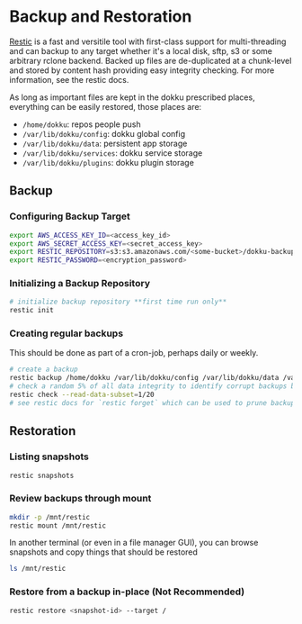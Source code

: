 # Backup and Restoration

[Restic](https://restic.net/) is a fast and versitile tool with first-class support for multi-threading and can backup to any target whether it's a local disk, sftp, s3 or some arbitrary rclone backend. Backed up files are de-duplicated at a chunk-level and stored by content hash providing easy integrity checking. For more information, see the restic docs.

As long as important files are kept in the dokku prescribed places, everything can be easily restored, those places are:
- `/home/dokku`: repos people push
- `/var/lib/dokku/config`: dokku global config
- `/var/lib/dokku/data`: persistent app storage
- `/var/lib/dokku/services`: dokku service storage
- `/var/lib/dokku/plugins`: dokku plugin storage

## Backup

### Configuring Backup Target

```bash
export AWS_ACCESS_KEY_ID=<access_key_id>
export AWS_SECRET_ACCESS_KEY=<secret_access_key>
export RESTIC_REPOSITORY=s3:s3.amazonaws.com/<some-bucket>/dokku-backup/
export RESTIC_PASSWORD=<encryption_password>
```

### Initializing a Backup Repository

```bash
# initialize backup repository **first time run only**
restic init
```

### Creating regular backups

This should be done as part of a cron-job, perhaps daily or weekly.

```bash
# create a backup
restic backup /home/dokku /var/lib/dokku/config /var/lib/dokku/data /var/lib/dokku/services /var/lib/dokku/plugins
# check a random 5% of all data integrity to identify corrupt backups before they become a problem
restic check --read-data-subset=1/20
# see restic docs for `restic forget` which can be used to prune backups
```

## Restoration

### Listing snapshots

```bash
restic snapshots
```

### Review backups through mount

```bash
mkdir -p /mnt/restic
restic mount /mnt/restic
```

In another terminal (or even in a file manager GUI), you can browse snapshots and copy things that should be restored
```bash
ls /mnt/restic
```

### Restore from a backup in-place (Not Recommended)

```bash
restic restore <snapshot-id> --target /
```
